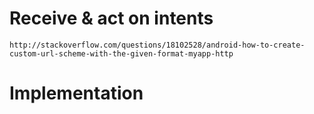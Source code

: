 Receive & act on intents
========================

	http://stackoverflow.com/questions/18102528/android-how-to-create-custom-url-scheme-with-the-given-format-myapp-http

Implementation
==============

